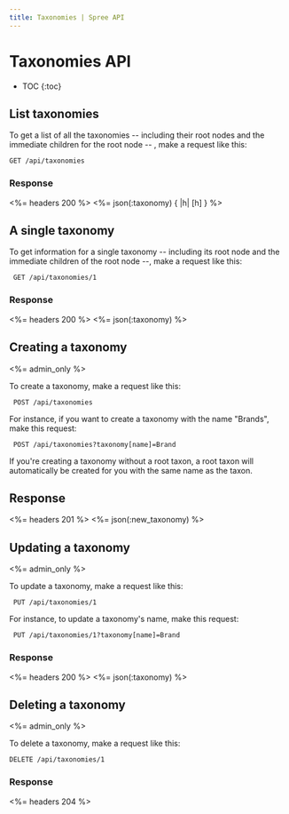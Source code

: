 ```yaml
---
title: Taxonomies | Spree API
---
```


# Taxonomies API

* TOC
{:toc}

## List taxonomies 

To get a list of all the taxonomies -- including their root nodes and the
immediate children for the root node -- , make a request like this:

    GET /api/taxonomies

### Response

<%= headers 200 %>
<%= json(:taxonomy) { |h| [h] } %>

## A single taxonomy

To get information for a single taxonomy -- including its root node and the immediate children of the root node --, make a request like this:

     GET /api/taxonomies/1

### Response

<%= headers 200 %>
<%= json(:taxonomy) %>

## Creating a taxonomy

<%= admin_only %>

To create a taxonomy, make a request like this:

     POST /api/taxonomies

For instance, if you want to create a taxonomy with the name "Brands", make
this request:

     POST /api/taxonomies?taxonomy[name]=Brand

If you're creating a taxonomy without a root taxon, a root taxon will automatically be
created for you with the same name as the taxon.

## Response

<%= headers 201 %>
<%= json(:new_taxonomy) %>

## Updating a taxonomy

<%= admin_only %>

To update a taxonomy, make a request like this:

     PUT /api/taxonomies/1

For instance, to update a taxonomy's name, make this request:

     PUT /api/taxonomies/1?taxonomy[name]=Brand

### Response

<%= headers 200 %>
<%= json(:taxonomy) %>

## Deleting a taxonomy

<%= admin_only %>

To delete a taxonomy, make a request like this:

    DELETE /api/taxonomies/1

### Response

<%= headers 204 %>

